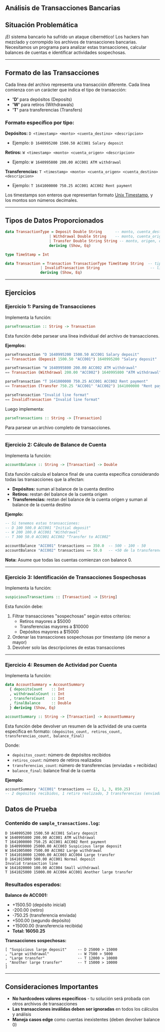 ## Análisis de Transacciones Bancarias

## Situación Problemática

¡El sistema bancario ha sufrido un ataque cibernético! Los hackers han mezclado y corrompido los archivos de transacciones bancarias. Necesitamos un programa para analizar estas transacciones, calcular balances de cuentas e identificar actividades sospechosas.

---

## Formato de las Transacciones

Cada línea del archivo representa una transacción diferente. Cada línea comienza con un carácter que indica el tipo de transacción:

- **'D'** para depósitos (Deposits)
- **'W'** para retiros (Withdrawals)  
- **'T'** para transferencias (Transfers)

### Formato específico por tipo:

**Depósitos:** `D <timestamp> <monto> <cuenta_destino> <descripcion>`
- Ejemplo: `D 1640995200 1500.50 ACC001 Salary deposit`

**Retiros:** `W <timestamp> <monto> <cuenta_origen> <descripcion>`
- Ejemplo: `W 1640995800 200.00 ACC001 ATM withdrawal`

**Transferencias:** `T <timestamp> <monto> <cuenta_origen> <cuenta_destino> <descripcion>`
- Ejemplo: `T 1641000000 750.25 ACC001 ACC002 Rent payment`

Los timestamps son enteros que representan formato [Unix Timestamp](https://es.wikipedia.org/wiki/Tiempo_Unix), y los montos son números decimales.

---

## Tipos de Datos Proporcionados

```haskell
data TransactionType = Deposit Double String      -- monto, cuenta_destino
                    | Withdrawal Double String    -- monto, cuenta_origen  
                    | Transfer Double String String -- monto, origen, destino
                    deriving (Show, Eq)

type TimeStamp = Int

data Transaction = Transaction TransactionType TimeStamp String  -- tipo, timestamp, descripción
                | InvalidTransaction String                       -- línea inválida
                deriving (Show, Eq)
```

---

## Ejercicios

### Ejercicio 1: Parsing de Transacciones 

Implementa la función:
```haskell
parseTransaction :: String -> Transaction
```

Esta función debe parsear una línea individual del archivo de transacciones.

**Ejemplos:**
```haskell
parseTransaction "D 1640995200 1500.50 ACC001 Salary deposit"
== Transaction (Deposit 1500.50 "ACC001") 1640995200 "Salary deposit"

parseTransaction "W 1640995800 200.00 ACC002 ATM withdrawal"  
== Transaction (Withdrawal 200.00 "ACC002") 1640995800 "ATM withdrawal"

parseTransaction "T 1641000000 750.25 ACC001 ACC002 Rent payment"
== Transaction (Transfer 750.25 "ACC001" "ACC002") 1641000000 "Rent payment"

parseTransaction "Invalid line format"
== InvalidTransaction "Invalid line format"
```

Luego implementa:
```haskell
parseTransactions :: String -> [Transaction]
```

Para parsear un archivo completo de transacciones.


---

### Ejercicio 2: Cálculo de Balance de Cuenta

Implementa la función:
```haskell
accountBalance :: String -> [Transaction] -> Double
```

Esta función calcula el balance final de una cuenta específica considerando todas las transacciones que la afectan:
- **Depósitos:** suman al balance de la cuenta destino
- **Retiros:** restan del balance de la cuenta origen  
- **Transferencias:** restan del balance de la cuenta origen y suman al balance de la cuenta destino

**Ejemplo:**
```haskell
-- Si tenemos estas transacciones:
-- D 100 500.0 ACC001 "Initial deposit"
-- W 200 100.0 ACC001 "Withdrawal" 
-- T 300 50.0 ACC001 ACC002 "Transfer to ACC002"

accountBalance "ACC001" transactions == 350.0  -- 500 - 100 - 50
accountBalance "ACC002" transactions == 50.0   -- +50 de la transferencia
```

**Nota:** Asume que todas las cuentas comienzan con balance 0.

---

### Ejercicio 3: Identificación de Transacciones Sospechosas 

Implementa la función:
```haskell
suspiciousTransactions :: [Transaction] -> [String]
```

Esta función debe:
1. Filtrar transacciones "sospechosas" según estos criterios:
   - Retiros mayores a $5000
   - Transferencias mayores a $10000
   - Depósitos mayores a $15000
2. Ordenar las transacciones sospechosas por timestamp (de menor a mayor)
3. Devolver solo las descripciones de estas transacciones

---

### Ejercicio 4: Resumen de Actividad por Cuenta

Implementa la función:
```haskell
data AccountSummary = AccountSummary
  { depositsCount    :: Int
  , withdrawalsCount :: Int
  , transfersCount   :: Int
  , finalBalance     :: Double
  } deriving (Show, Eq)

accountSummary :: String -> [Transaction] -> AccountSummary
```

Esta función debe devolver un resumen de la actividad de una cuenta específica en formato:
`(depósitos_count, retiros_count, transferencias_count, balance_final)`

Donde:
- `depósitos_count`: número de depósitos recibidos
- `retiros_count`: número de retiros realizados  
- `transferencias_count`: número de transferencias (enviadas + recibidas)
- `balance_final`: balance final de la cuenta

**Ejemplo:**
```haskell
accountSummary "ACC001" transactions == (2, 1, 3, 850.25)
-- 2 depósitos recibidos, 1 retiro realizado, 3 transferencias (enviadas/recibidas), balance final 850.25
```


## Datos de Prueba

### Contenido de `sample_transactions.log`:
```
D 1640995200 1500.50 ACC001 Salary deposit
W 1640995800 200.00 ACC001 ATM withdrawal
T 1641000000 750.25 ACC001 ACC002 Rent payment
D 1640999000 25000.00 ACC003 Suspicious large deposit
W 1641005000 7500.00 ACC002 Large withdrawal
T 1641010000 12000.00 ACC003 ACC004 Large transfer
D 1641015000 500.00 ACC001 Normal deposit
Invalid transaction line
W 1641020000 100.00 ACC004 Small withdrawal
T 1641025000 15000.00 ACC004 ACC001 Another large transfer
```

### Resultados esperados:

**Balance de ACC001:**
- +1500.50 (depósito inicial)
- -200.00 (retiro)  
- -750.25 (transferencia enviada)
- +500.00 (segundo depósito)
- +15000.00 (transferencia recibida)
- **Total: 16050.25**

**Transacciones sospechosas:**
```
[ "Suspicious large deposit"     -- D 25000 > 15000
, "Large withdrawal"             -- W 7500 > 5000  
, "Large transfer"               -- T 12000 > 10000
, "Another large transfer"       -- T 15000 > 10000
]
```


---

## Consideraciones Importantes

- **No hardcodees valores específicos** - tu solución será probada con otros archivos de transacciones
- **Las transacciones inválidas deben ser ignoradas** en todos los cálculos y análisis
- **Maneja casos edge** como cuentas inexistentes (deben devolver balance 0)



